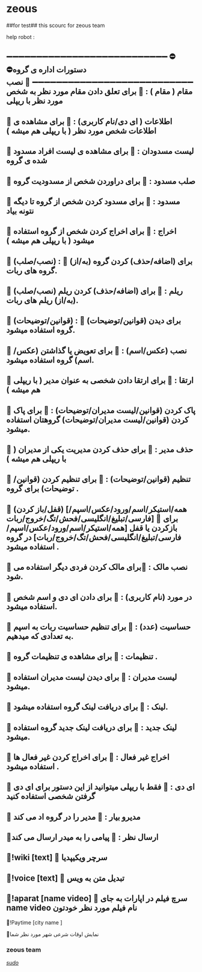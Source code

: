 # zeous #
##for test##
this scourc for zeous team 

help robot :

➖➖➖➖➖➖➖➖➖➖➖➖➖➖➖➖➖➖➖➖➖➖➖➖➖➖➖
⛔️دستورات اداره ی گروه⛔️
➖➖➖➖➖➖➖➖➖➖➖➖➖➖➖➖➖➖➖➖➖➖➖➖➖➖➖
🔰  نصب مقام ( مقام ) : 
🔹 برای تعلق دادن مقام مورد نظر به شخص مورد نظر با ریپلی
------------------------------------------------------------------------------------------------------------
🔰 اطلاعات ( ای دی/نام کاربری) : 
🔹  برای مشاهده ی اطلاعات شخص مورد نظر ( با ریپلی هم میشه )
------------------------------------------------------------------------------------------------------------
🔰  لیست مسدودان : 
🔹  برای مشاهده ی لیست افراد مسدود شده ی گروه 
------------------------------------------------------------------------------------------------------------
🔰  صلب مسدود : 
🔹 برای دراوردن شخص از مسدودیت گروه
------------------------------------------------------------------------------------------------------------
🔰  مسدود : 
🔹 برای مسدود کردن شخص از گروه تا دیگه نتونه بیاد
------------------------------------------------------------------------------------------------------------
🔰  اخراج : 
🔹 برای اخراج کردن شخص از گروه استفاده میشود ( با ریپلی هم میشه ) 
------------------------------------------------------------------------------------------------------------
🔰  (نصب/صلب) : 
🔹  برای (اضافه/حذف) کردن گروه (به/از) گروه های ربات.
------------------------------------------------------------------------------------------------------------
🔰  (نصب/صلب) ریلم : 
🔹  برای (اضافه/حذف) کردن ریلم (به/از) ریلم های ربات.
------------------------------------------------------------------------------------------------------------
🔰  (قوانین/توضیحات) : 
🔹  برای دیدن (قوانین/توضیحات) گروه استفاده میشود.
------------------------------------------------------------------------------------------------------------
🔰  نصب (عکس/اسم) :
🔹  برای تعویض یا گذاشتن (عکس/اسم) گروه استفاده میشود.
------------------------------------------------------------------------------------------------------------
🔰  ارتقا : 
🔹  برای ارتقا دادن شخصی به عنوان مدیر ( با ریپلی هم میشه ) 
------------------------------------------------------------------------------------------------------------
🔰  پاک کردن (قوانین/لیست مدیران/توضیحات) : 
🔹  برای پاک کردن (قوانین/لیست مدیران/توضیحات)  گروهتان استفاده میشود.
------------------------------------------------------------------------------------------------------------
🔰  حذف مدیر : 
🔹  برای حذف کردن مدیریت یکی از مدیران ( با ریپلی هم میشه ) 
------------------------------------------------------------------------------------------------------------
🔰  تنظیم (قوانین/توضیحات) : 
🔹  برای تنظیم کردن (قوانین/توضیحات)  برای گروه .
------------------------------------------------------------------------------------------------------------
🔰  (قفل/باز کردن) [همه/استیکر/اسم/ورود/عکس/اسپم/فارسی/تبلیغ/انگلیسی/فحش/تگ/خروج/ربات]
🔹  برای بازکردن یا قفل  [همه/استیکر/اسم/ورود/عکس/اسپم/فارسی/تبلیغ/انگلیسی/فحش/تگ/خروج/ربات] در گروه استفاده میشود . 
------------------------------------------------------------------------------------------------------------
🔰 نصب مالک :
🔹برای مالک کردن فردی دیگر استفاده می شود. 
------------------------------------------------------------------------------------------------------------
🔰  در مورد (نام کاربری) :
🔹  برای دادن ای دی  و اسم شخص استفاده میشود.
------------------------------------------------------------------------------------------------------------
🔰  حساسیت (عدد) : 
🔹  برای تنظیم حساسیت ربات به اسپم به تعدادی که میدهیم.
------------------------------------------------------------------------------------------------------------
🔰  تنظیمات :
🔹  برای مشاهده ی تنظیمات گروه .
------------------------------------------------------------------------------------------------------------
🔰  لیست مدیران : 
🔹  برای دیدن لیست مدیران استفاده میشود.
------------------------------------------------------------------------------------------------------------
🔰  لینک : 
🔹  برای دریافت لینک گروه استفاده میشود.
------------------------------------------------------------------------------------------------------------
🔰  لینک جدید : 
🔹 برای دریافت لینک جدید گروه استفاده میشود.
------------------------------------------------------------------------------------------------------------
🔰 اخراج غیر فعال :
🔹 برای اخراج کردن غیر فعال ها استفاده میشود . 
------------------------------------------------------------------------------------------------------------
🔰 ای دی :
🔹 فقط با ریپلی میتوانید از این دستور برای ای دی گرفتن شخصی استفاده کنید
------------------------------------------------------------------------------------------------------------
🔰 مدیرو بیار :
🔹 مدیر را در گروه اد می کند
------------------------------------------------------------------------------------------------------------
🔰ارسال نظر :
🔹 پیامی را به میدر ارسال می کند
------------------------------------------------------------------------------------------------------------
🔰!wiki [text]
🔹 سرچر ویکیپدیا 
------------------------------------------------------------------------------------------------------------
🔰!voice [text]
🔹 تبدیل متن به ویس
------------------------------------------------------------------------------------------------------------
🔰!aparat [name video]
🔹 سرچ فیلم در اپارات به جای name video نام فیلم مورد نظر خودتون
------------------------------------------------------------------------------------------------------------
🔰!Paytime [city name ]

🔹نمایش اوقات شرعی شهر مورد نظر شما

### zeous team ###

*[sudo](telegram.me/erfan0953)*
